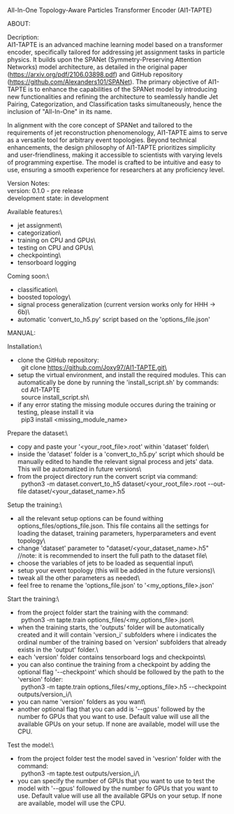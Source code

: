All-In-One Topology-Aware Particles Transformer Encoder (AI1-TAPTE)

ABOUT:

Decription:\
AI1-TAPTE is an advanced machine learning model based on a transformer encoder, specifically tailored for addressing jet assignment tasks in particle physics. It builds upon the SPANet (Symmetry-Preserving Attention Networks) model architecture, as detailed in the original paper (https://arxiv.org/pdf/2106.03898.pdf) and GitHub repository (https://github.com/Alexanders101/SPANet). The primary objective of AI1-TAPTE is to enhance the capabilities of the SPANet model by introducing new functionalities and refining the architecture to seamlessly handle Jet Pairing, Categorization, and Classification tasks simultaneously, hence the inclusion of "All-In-One" in its name.

In alignment with the core concept of SPANet and tailored to the requirements of jet reconstruction phenomenology, AI1-TAPTE aims to serve as a versatile tool for arbitrary event topologies. Beyond technical enhancements, the design philosophy of AI1-TAPTE prioritizes simplicity and user-friendliness, making it accessible to scientists with varying levels of programming expertise. The model is crafted to be intuitive and easy to use, ensuring a smooth experience for researchers at any proficiency level.

Version Notes:\
version: 0.1.0 - pre release\
development state: in development

Available features:\
- jet assignment\
- categorization\
- training on CPU and GPUs\
- testing on CPU and GPUs\
- checkpointing\
- tensorboard logging

Coming soon:\
- classification\
- boosted topology\
- signal process generalization (current version works only for HHH -> 6b)\
- automatic 'convert_to_h5.py' script based on the 'options_file.json'

MANUAL:

Installation:\
- clone the GitHub repository:\
  git clone https://github.com/Joxy97/AI1-TAPTE.git\
- setup the virtual environment, and install the required modules. This can automatically be done by running the 'install_script.sh' by commands:\
  cd AI1-TAPTE\
  source install_script.sh\
- if any error stating the missing module occures during the training or testing, please install it via\
  pip3 install <missing_module_name>

Prepare the dataset:\
- copy and paste your '<your_root_file>.root' within 'dataset' folder\
- inside the 'dataset' folder is a 'convert_to_h5.py' script which should be manually edited to handle the relevant signal process and jets' data. This will be automatized in future versions\
- from the project directory run the convert script via command:\
  python3 -m dataset.convert_to_h5 dataset/<your_root_file>.root --out-file dataset/<your_dataset_name>.h5

Setup the training:\
- all the relevant setup options can be found withing options_files/options_file.json. This file contains all the settings for loading the dataset, training parameters, hyperparameters and event topology\
- change 'dataset' parameter to "dataset/<your_dataset_name>.h5" //note: it is recommended to insert the full path to the dataset file\
- choose the variables of jets to be loaded as sequential input\
- setup your event topology (this will be added in the future versions)\
- tweak all the other parameters as needed\
- feel free to rename the 'options_file.json' to '<my_options_file>.json'

Start the training:\
- from the project folder start the training with the command:\
  python3 -m tapte.train options_files/<my_options_file>.json\
- when the training starts, the 'outputs' folder will be automatically created and it will contain 'version_i' subfolders where i indicates the ordinal number of the training based on 'version' subfolders that already exists in the 'output' folder.\
- each 'version' folder contains tensorboard logs and checkpoints\
- you can also continue the training from a checkpoint by adding the optional flag '--checkpoint' which should be followed by the path to the 'version' folder:\
  python3 -m tapte.train options_files/<my_options_file>.h5 --checkpoint outputs/version_i/\
- you can name 'version' folders as you want\
- another optional flag that you can add is '--gpus' followed by the number fo GPUs that you want to use. Default value will use all the available GPUs on your setup. If none are available, model will use the CPU.

Test the model:\
- from the project folder test the model saved in 'vesrion' folder with the command:\
  python3 -m tapte.test outputs/version_i/\
- you can specify the number of GPUs that you want to use to test the model with '--gpus' followed by the number fo GPUs that you want to use. Default value will use all the available GPUs on your setup. If none are available, model will use the CPU.
